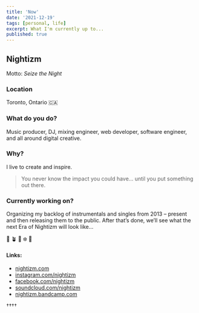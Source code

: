 ```yaml
---
title: 'Now'
date: '2021-12-19'
tags: [personal, life]
excerpt: What I'm currently up to...
published: true
---
```


## Nightizm

Motto: _Seize the Night_

### Location

Toronto, Ontario 🇨🇦

### What do you do?

Music producer, DJ, mixing engineer, web developer, software engineer, and all around digital creative.

### Why?

I live to create and inspire.

> You never know the impact you could have... until you put something out there.

### Currently working on?

Organizing my backlog of instrumentals and singles from 2013 – present and then releasing them to the public. After that’s done, we’ll see what the next Era of Nightizm will look like...

🌃 🪴 🎹 ❄️ 🌙

#### Links:

- [nightizm.com](https://nightizm.com)
- [instagram.com/nightizm](https://instagram.com/nightizm)
- [facebook.com/nightizm](https://facebook.com/nightizm)
- [soundcloud.com/nightizm](https://soundcloud.com/nightizm)
- [nightizm.bandcamp.com](https://nightizm.bandcamp.com)

††††
